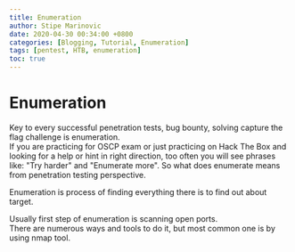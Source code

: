 ```yaml
---
title: Enumeration
author: Stipe Marinovic
date: 2020-04-30 00:34:00 +0800
categories: [Blogging, Tutorial, Enumeration]
tags: [pentest, HTB, enumeration]
toc: true
---
```


# Enumeration #

Key to every successful penetration tests, bug bounty, solving capture the flag challenge is enumeration.  
If you are practicing for OSCP exam or just practicing on Hack The Box and looking for a help or hint in right direction, too often you will see phrases like: "Try harder" and "Enumerate more".
So what does enumerate means from penetration testing perspective.  

Enumeration is process of finding everything there is to find out about target.  

Usually first step of enumeration is scanning open ports.  
There are numerous ways and tools to do it, but most common one is by using nmap tool.


